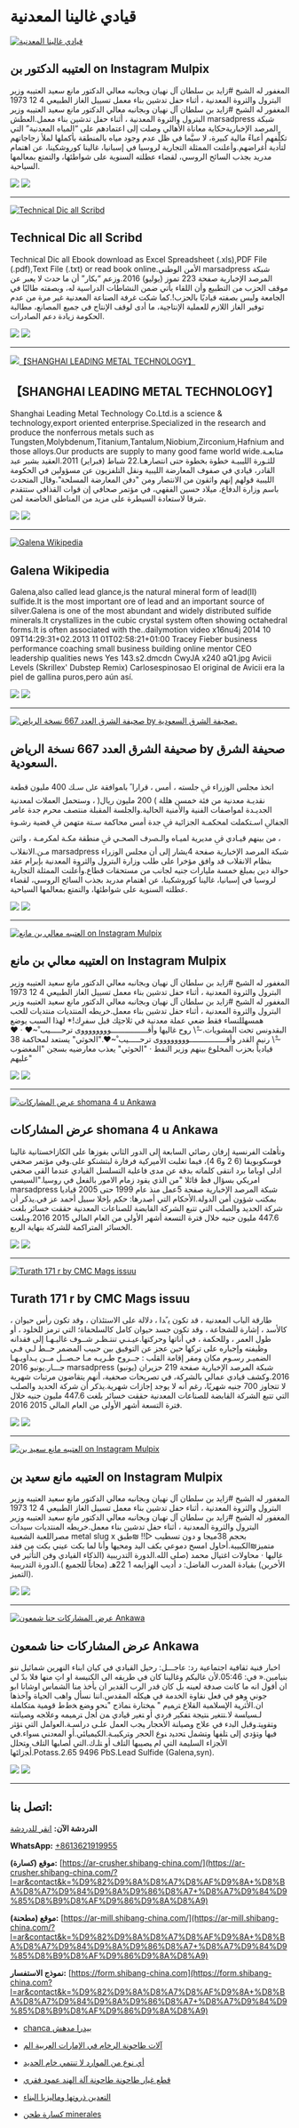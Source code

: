 # قيادي غالينا المعدنية

<a href="https://swt.shibang-china.com/?l=ar&img&k=%D9%82%D9%8A%D8%A7%D8%AF%D9%8A+%D8%BA%D8%A7%D9%84%D9%8A%D9%86%D8%A7+%D8%A7%D9%84%D9%85%D8%B9%D8%AF%D9%86%D9%8A%D8%A9" target="_blank">![قيادي غالينا المعدنية](http://static.shibang-china.com/all-800x300/1264.jpg)</a>

## العتيبه الدكتور بن on Instagram Mulpix
المغفور له الشيخ #زايد بن سلطان آل نهيان وبجانبه معالي الدكتور مانع سعيد العتيبه وزير البترول والثروة المعدنية ، أثناء حفل تدشين بناء معمل تسييل الغاز الطبيعي 4 12 1973 المغفور له الشيخ #زايد بن سلطان آل نهيان وبجانبه معالي الدكتور مانع سعيد العتيبه وزير البترول والثروة المعدنية ، أثناء حفل تدشين بناء معمل.العطش marsadpress شبكة المرصد الإخباريةحكاية معاناة الأهالي وصلت إلى اعتمادهم على “المياه المعدنية” التي تكلِّفهم أعباءً مالية كبيرة، لا سيَّما في ظل عدم وجود مياه بالمنطقة بأكملها لملأ زجاجاتهم لتأدية أغراضهم.وأعلنت الممثلة التجارية لروسيا في إسبانيا، غالينا كوروشكينا، عن اهتمام مدريد بجذب السائح الروسي، لقضاء عطلته السنوية على شواطئها، والتمتع بمعالمها السياحية.


<a href="https://whatsapp.shibangsoft.com/WhatsApp.php" target="_blank" title="WhatsApp">![](http://static.shibang-china.com/icon/whatsapp.png)</a> <a href="https://swt.shibang-china.com/?l=ar&icon&k=%D9%82%D9%8A%D8%A7%D8%AF%D9%8A+%D8%BA%D8%A7%D9%84%D9%8A%D9%86%D8%A7+%D8%A7%D9%84%D9%85%D8%B9%D8%AF%D9%86%D9%8A%D8%A9" target="_blank">![](http://static.shibang-china.com/icon/chat-ar.png)</a>

---

<a href="https://swt.shibang-china.com/?l=ar&img&k=%D9%82%D9%8A%D8%A7%D8%AF%D9%8A+%D8%BA%D8%A7%D9%84%D9%8A%D9%86%D8%A7+%D8%A7%D9%84%D9%85%D8%B9%D8%AF%D9%86%D9%8A%D8%A9" target="_blank">![Technical Dic all Scribd](http://static.shibang-china.com/all-800x300/893.jpg)</a>

## Technical Dic all Scribd
Technical Dic all Ebook download as Excel Spreadsheet (.xls),PDF File (.pdf),Text File (.txt) or read book online.الأمن الوطني marsadpress شبكة المرصد الإخبارية صفحة 223 تموز (يوليو) 2016.وزعم “بكار” أن ما حدث لا يعبر عن موقف الحزب من التطبيع وأن اللقاء يأتي ضمن النشاطات الدراسية له، وبصفته طالبًا في الجامعة وليس بصفته قياديًا بالحزب!.كما شكت غرفة الصناعة المعدنية غير مرة من عدم توفير الغاز اللازم للعملية الإنتاجية، ما أدى لوقف الإنتاج فى جميع المصانع، مطالبة الحكومة زيادة دعم الصادرات.


<a href="https://whatsapp.shibangsoft.com/WhatsApp.php" target="_blank" title="WhatsApp">![](http://static.shibang-china.com/icon/whatsapp.png)</a> <a href="https://swt.shibang-china.com/?l=ar&icon&k=%D9%82%D9%8A%D8%A7%D8%AF%D9%8A+%D8%BA%D8%A7%D9%84%D9%8A%D9%86%D8%A7+%D8%A7%D9%84%D9%85%D8%B9%D8%AF%D9%86%D9%8A%D8%A9" target="_blank">![](http://static.shibang-china.com/icon/chat-ar.png)</a>

---

<a href="https://swt.shibang-china.com/?l=ar&img&k=%D9%82%D9%8A%D8%A7%D8%AF%D9%8A+%D8%BA%D8%A7%D9%84%D9%8A%D9%86%D8%A7+%D8%A7%D9%84%D9%85%D8%B9%D8%AF%D9%86%D9%8A%D8%A9" target="_blank">![【SHANGHAI LEADING METAL TECHNOLOGY】](http://static.shibang-china.com/all-800x300/1486.jpg)</a>

## 【SHANGHAI LEADING METAL TECHNOLOGY】
Shanghai Leading Metal Technology Co.Ltd.is a science &amp; technology,export oriented enterprise.Specialized in the research and produce the nonferrous metals such as Tungsten,Molybdenum,Titanium,Tantalum,Niobium,Zirconium,Hafnium and those alloys.Our products are supply to many good fame world wide.متابعـة للثـورة الليبيـة خطوة بخطوة حتى انتصارهـا.22 شباط (فبراير) 2011.العقيد بشير عبد القادر، قيادي في صفوف المعارضة الليبية ونقل التلفزيون عن مسؤولين في الحكومة الليبية قولهم إنهم واثقون من الانتصار ومن &quot;دفن المعارضة المسلحة&quot;.وقال المتحدث باسم وزارة الدفاع، ميلاد حسين الفقهي، في مؤتمر صحافي إن قوات القذافي ستتقدم شرقا لاستعادة السيطرة على مزيد من المناطق الخاضعة لمن.


<a href="https://whatsapp.shibangsoft.com/WhatsApp.php" target="_blank" title="WhatsApp">![](http://static.shibang-china.com/icon/whatsapp.png)</a> <a href="https://swt.shibang-china.com/?l=ar&icon&k=%D9%82%D9%8A%D8%A7%D8%AF%D9%8A+%D8%BA%D8%A7%D9%84%D9%8A%D9%86%D8%A7+%D8%A7%D9%84%D9%85%D8%B9%D8%AF%D9%86%D9%8A%D8%A9" target="_blank">![](http://static.shibang-china.com/icon/chat-ar.png)</a>

---

<a href="https://swt.shibang-china.com/?l=ar&img&k=%D9%82%D9%8A%D8%A7%D8%AF%D9%8A+%D8%BA%D8%A7%D9%84%D9%8A%D9%86%D8%A7+%D8%A7%D9%84%D9%85%D8%B9%D8%AF%D9%86%D9%8A%D8%A9" target="_blank">![Galena Wikipedia](http://static.shibang-china.com/all-800x300/1420.jpg)</a>

## Galena Wikipedia
Galena,also called lead glance,is the natural mineral form of lead(II) sulfide.It is the most important ore of lead and an important source of silver.Galena is one of the most abundant and widely distributed sulfide minerals.It crystallizes in the cubic crystal system often showing octahedral forms.It is often associated with the..dailymotion video x16nu4j 2014 10 09T14:29:31+02.2013 11 01T02:58:21+01:00 Tracey Fieber business performance coaching small business building online mentor CEO leadership qualities news Yes 143.s2.dmcdn CwyJA x240 aQ1.jpg Avicii Levels (Skrillex&#39; Dubstep Remix) Carlosespinosao El original de Avicii era la piel de gallina puros,pero aún así.


<a href="https://whatsapp.shibangsoft.com/WhatsApp.php" target="_blank" title="WhatsApp">![](http://static.shibang-china.com/icon/whatsapp.png)</a> <a href="https://swt.shibang-china.com/?l=ar&icon&k=%D9%82%D9%8A%D8%A7%D8%AF%D9%8A+%D8%BA%D8%A7%D9%84%D9%8A%D9%86%D8%A7+%D8%A7%D9%84%D9%85%D8%B9%D8%AF%D9%86%D9%8A%D8%A9" target="_blank">![](http://static.shibang-china.com/icon/chat-ar.png)</a>

---

<a href="https://swt.shibang-china.com/?l=ar&img&k=%D9%82%D9%8A%D8%A7%D8%AF%D9%8A+%D8%BA%D8%A7%D9%84%D9%8A%D9%86%D8%A7+%D8%A7%D9%84%D9%85%D8%B9%D8%AF%D9%86%D9%8A%D8%A9" target="_blank">![صحيفة الشرق العدد 667 نسخة الرياض by صحيفة الشرق السعودية.](http://static.shibang-china.com/all-800x300/268.jpg)</a>

## صحيفة الشرق العدد 667 نسخة الرياض by صحيفة الشرق السعودية.
اﺗﺨﺬ ﻣﺠﻠﺲ اﻟﻮزراء ﰲ ﺟﻠﺴﺘﻪ ، أﻣﺲ ، ﻗﺮارا ً ﺑﺎﻤﻮاﻓﻘﺔ ﻋﲆ ﺳـﻚ 400 ﻣﻠﻴﻮن ﻗﻄﻌﺔ ﻧﻘﺪﻳـﺔ ﻣﻌﺪﻧﻴﺔ ﻣﻦ ﻓﺌﺔ ﺧﻤﺴﻦ ﻫﻠﻠﺔ ) 200 ﻣﻠﻴﻮن رﻳﺎل( ، وﺳﺘﺤﻤﻞ اﻟﻌﻤﻼت اﻤﻌﺪﻧﻴﺔ اﻟﺠﺪﻳـﺪة اﻤﻮاﺻﻔﺎت اﻟﻔﻨﻴﺔ واﻷﻣﻨﻴﺔ اﻟﺤﺎﻟﻴﺔ.واﻟﺠﻠﺴﺔ اﻟﻤﻘﺒﻠﺔ ﻣﻨﺘﺼﻒ ﻣﺤﺮم ﺟﺪة ﻋﺎﻣﺮ اﻟﺠﻔﺎﱄ اﺳـﺘﻜﻤﻠﺖ اﻤﺤﻜﻤـﺔ اﻟﺠﺰاﺋﻴﺔ ﰲ ﺟﺪة أﻣﺲ ﻣﺤﺎﻛﻤﺔ ﺳـﺘﺔ ﻣﺘﻬﻤﻦ ﰲ ﻗﻀﻴﺔ رﺷـﻮة ، ﻣﻦ ﺑﻴﻨﻬﻢ ﻗﻴـﺎدي ﰲ ﻣﺪﻳﺮﻳﺔ اﻤﻴـﺎه واﻟـﴫف اﻟﺼﺤـﻲ ﰲ ﻣﻨﻄﻘﺔ ﻣﻜـﺔ اﻤﻜﺮﻣـﺔ ، واﺛﻨﻦ ﻣـﻦ.الانقلاب marsadpress شبكة المرصد الإخبارية صفحة 4يشار إلى أن مجلس الوزراء بنظام الانقلاب قد وافق مؤخرا على طلب وزارة البترول والثروة المعدنية بإبرام عقد حوالة دين بمبلغ خمسة مليارات جنيه لجانب من مستحقات قطاع.وأعلنت الممثلة التجارية لروسيا في إسبانيا، غالينا كوروشكينا، عن اهتمام مدريد بجذب السائح الروسي، لقضاء عطلته السنوية على شواطئها، والتمتع بمعالمها السياحية.


<a href="https://whatsapp.shibangsoft.com/WhatsApp.php" target="_blank" title="WhatsApp">![](http://static.shibang-china.com/icon/whatsapp.png)</a> <a href="https://swt.shibang-china.com/?l=ar&icon&k=%D9%82%D9%8A%D8%A7%D8%AF%D9%8A+%D8%BA%D8%A7%D9%84%D9%8A%D9%86%D8%A7+%D8%A7%D9%84%D9%85%D8%B9%D8%AF%D9%86%D9%8A%D8%A9" target="_blank">![](http://static.shibang-china.com/icon/chat-ar.png)</a>

---

<a href="https://swt.shibang-china.com/?l=ar&img&k=%D9%82%D9%8A%D8%A7%D8%AF%D9%8A+%D8%BA%D8%A7%D9%84%D9%8A%D9%86%D8%A7+%D8%A7%D9%84%D9%85%D8%B9%D8%AF%D9%86%D9%8A%D8%A9" target="_blank">![العتيبه معالي بن مانع on Instagram Mulpix](http://static.shibang-china.com/all-800x300/599.jpg)</a>

## العتيبه معالي بن مانع on Instagram Mulpix
المغفور له الشيخ #زايد بن سلطان آل نهيان وبجانبه معالي الدكتور مانع سعيد العتيبه وزير البترول والثروة المعدنية ، أثناء حفل تدشين بناء معمل تسييل الغاز الطبيعي 4 12 1973 المغفور له الشيخ #زايد بن سلطان آل نهيان وبجانبه معالي الدكتور مانع سعيد العتيبه وزير البترول والثروة المعدنية ، أثناء حفل تدشين بناء معمل.خريطه المنتديات منتديات للحب همسهللنساء فقط ضعي عملة معدنية في ثلاجتِك قبل سفرِك!* لهذا السبب يوضع البقدونس تحت المشويات.~ْ\\ روح غاليها وأقــــــــــــــــووووووووى ترحـــــيب ْ~♥ &middot; ♥ ~ْ\\ رنيم القدر وأقــــــــــــــــووووووووى ترحـــــيب ْ~♥.&quot;الحوثي&quot; يستعد لمحاكمة 38 قيادياً بحزب المخلوع بينهم وزير النفط &middot; &quot;الحوثي&quot; يعذب معارضيه بسجن &quot;المغضوب عليهم&quot;


<a href="https://whatsapp.shibangsoft.com/WhatsApp.php" target="_blank" title="WhatsApp">![](http://static.shibang-china.com/icon/whatsapp.png)</a> <a href="https://swt.shibang-china.com/?l=ar&icon&k=%D9%82%D9%8A%D8%A7%D8%AF%D9%8A+%D8%BA%D8%A7%D9%84%D9%8A%D9%86%D8%A7+%D8%A7%D9%84%D9%85%D8%B9%D8%AF%D9%86%D9%8A%D8%A9" target="_blank">![](http://static.shibang-china.com/icon/chat-ar.png)</a>

---

<a href="https://swt.shibang-china.com/?l=ar&img&k=%D9%82%D9%8A%D8%A7%D8%AF%D9%8A+%D8%BA%D8%A7%D9%84%D9%8A%D9%86%D8%A7+%D8%A7%D9%84%D9%85%D8%B9%D8%AF%D9%86%D9%8A%D8%A9" target="_blank">![عرض المشاركات shomana 4 u Ankawa](http://static.shibang-china.com/all-800x300/680.jpg)</a>

## عرض المشاركات shomana 4 u Ankawa
وتأهلت الفرنسية إرفان رضائي السابعة إلى الدور الثاني بفوزها على الكازاخستانية غالينا فوسكوبويفا (6 2 و6 4)، فيما تغلبت الأميركية فرفارة لبتشنكو على.وفي مؤتمر صحفي ادلى اوباما برد انتقى كلماته بدقة عن مدى فاعلية التسلسل القيادي عندما القى صحفي امريكي بسؤال فظ قائلا &quot;من الذي يقود زمام الامور بالفعل في روسيا.&quot;السيسي marsadpress شبكة المرصد الإخبارية صفحة 5عمل منذ عام 1999 حتى 2005 قياديا بمكتب شؤون أمن الدولة.الأحكام التي أصدرها: حكم بإخلا سبيل أحمد عز في.يذكر أن شركة الحديد والصلب التي تتبع الشركة القابضة للصناعات المعدنية حققت خسائر بلغت 447.6 مليون جنيه خلال فترة التسعة أشهر الأولى من العام المالي 2015 2016.وبلغت الخسائر المتراكمة للشركة بنهاية الربع.


<a href="https://whatsapp.shibangsoft.com/WhatsApp.php" target="_blank" title="WhatsApp">![](http://static.shibang-china.com/icon/whatsapp.png)</a> <a href="https://swt.shibang-china.com/?l=ar&icon&k=%D9%82%D9%8A%D8%A7%D8%AF%D9%8A+%D8%BA%D8%A7%D9%84%D9%8A%D9%86%D8%A7+%D8%A7%D9%84%D9%85%D8%B9%D8%AF%D9%86%D9%8A%D8%A9" target="_blank">![](http://static.shibang-china.com/icon/chat-ar.png)</a>

---

<a href="https://swt.shibang-china.com/?l=ar&img&k=%D9%82%D9%8A%D8%A7%D8%AF%D9%8A+%D8%BA%D8%A7%D9%84%D9%8A%D9%86%D8%A7+%D8%A7%D9%84%D9%85%D8%B9%D8%AF%D9%86%D9%8A%D8%A9" target="_blank">![Turath 171 r by CMC Mags issuu](http://static.shibang-china.com/all-800x300/1331.jpg)</a>

## Turath 171 r by CMC Mags issuu
ﻃﺎرﻗﺔ اﻟﺒﺎب اﻟﻤﻌﺪﻧﻴﺔ ، ﻗﺪ ﺗﻜﻮن ﻳ ًﺪا ، دﻻﻟﺔ ﻋﻠﻰ اﻻﺳﺘﺌﺬان ، وﻗﺪ ﺗﻜﻮن رأس ﺣﻴﻮان ، ﻛﺎﻷﺳﺪ ، إﺷﺎرة ﻟﻠﺸﺠﺎﻋﺔ ، وﻗﺪ ﺗﻜﻮن ﺟﺴﺪ ﺣﻴﻮان ﻛﺎﻣﻞ ﻛﺎﻟﺴﻠﺤﻔﺎة؛ اﻟﺘﻲ ﺗﺮﻣﺰ ﻟﻠﺨﻠﻮد ، أو ﻃﻮل اﻟﻌﻤﺮ ، وﻟﻠﺤﻜﻤﺔ ، ﻓﻲ أﻧﺎﺗﻬﺎ وﺣﺮﻛﺘﻬﺎ‪‬.ﻋﻴـﻨـﻲ ﺗﻨﺘـﻈـﺮ ﺷــﻮف ﻏﺎﻟﻴـﻬـﺎ إﻟﻰ ﻓﻘﺪاﻧﻪ وﻇﻴﻔﺘﻪ وإﺟﺒﺎره ﻋﻠﻰ ﺗﺮﻛﻬﺎ ﺣﻴﻦ ﻋﺠﺰ ﻋﻦ اﻟﺘﻮﻓﻴﻖ ﺑﻴﻦ ﺣﺒﻴﺐ اﻟﻤﻀﻤﺮ ﺣــﻂ ﻟـﻲ ﻓـﻲ اﻟﻀﻤﻴـﺮ رﺳـﻮم ﻣﻜﺎن وﻣﻘﺮ إﻗﺎﻣﺔ اﻟﻘﻠﺐ : ﺟــﺮوح ﻃـﺮﻳـﻪ ﻣـﺎ ﺣـﺼــﻞ ﻣــﻦ ﻳـﺪاوﻳـﻬـﺎ ﺟـــﺎر.يونيو 2016 marsadpress شبكة المرصد الإخبارية صفحة 219 حزيران (يونيو) 2016.وكشف قيادي عمالي بالشركة، في تصريحات صحفية، أنهم يتقاضون مرتبات شهرية لا تتجاوز 700 جنيه شهريًا، رغم أنه لا يوجد إجازات شهرية.يذكر أن شركة الحديد والصلب التي تتبع الشركة القابضة للصناعات المعدنية حققت خسائر بلغت 447.6 مليون جنيه خلال فترة التسعة أشهر الأولى من العام المالي 2015 2016.


<a href="https://whatsapp.shibangsoft.com/WhatsApp.php" target="_blank" title="WhatsApp">![](http://static.shibang-china.com/icon/whatsapp.png)</a> <a href="https://swt.shibang-china.com/?l=ar&icon&k=%D9%82%D9%8A%D8%A7%D8%AF%D9%8A+%D8%BA%D8%A7%D9%84%D9%8A%D9%86%D8%A7+%D8%A7%D9%84%D9%85%D8%B9%D8%AF%D9%86%D9%8A%D8%A9" target="_blank">![](http://static.shibang-china.com/icon/chat-ar.png)</a>

---

<a href="https://swt.shibang-china.com/?l=ar&img&k=%D9%82%D9%8A%D8%A7%D8%AF%D9%8A+%D8%BA%D8%A7%D9%84%D9%8A%D9%86%D8%A7+%D8%A7%D9%84%D9%85%D8%B9%D8%AF%D9%86%D9%8A%D8%A9" target="_blank">![العتيبه مانع سعيد بن on Instagram Mulpix](http://static.shibang-china.com/all-800x300/1372.jpg)</a>

## العتيبه مانع سعيد بن on Instagram Mulpix
المغفور له الشيخ #زايد بن سلطان آل نهيان وبجانبه معالي الدكتور مانع سعيد العتيبه وزير البترول والثروة المعدنية ، أثناء حفل تدشين بناء معمل تسييل الغاز الطبيعي 4 12 1973 المغفور له الشيخ #زايد بن سلطان آل نهيان وبجانبه معالي الدكتور مانع سعيد العتيبه وزير البترول والثروة المعدنية ، أثناء حفل تدشين بناء معمل.خريطه المنتديات سيدات مصراللعبة الشعبية metal slug x بحجم 38ميجا و دون تسطيب ▻‼ ₪طبق متميز₪الكبيبة.أحاول امسح دموعي بكف اليد ومحيها وأنا لما بكت عيني بكت من فقد غاليها &middot; محاولات اغتيال محمد (صلى الله.الدورة التدريبية (الذكاء القيادي وفن التأثير في الأخرين) بقيادة المدرب الفاضل: د أديب الهزايمه 1 22هـ (مجاناً للجميع ).الدورة التدريبية (التميز.


<a href="https://whatsapp.shibangsoft.com/WhatsApp.php" target="_blank" title="WhatsApp">![](http://static.shibang-china.com/icon/whatsapp.png)</a> <a href="https://swt.shibang-china.com/?l=ar&icon&k=%D9%82%D9%8A%D8%A7%D8%AF%D9%8A+%D8%BA%D8%A7%D9%84%D9%8A%D9%86%D8%A7+%D8%A7%D9%84%D9%85%D8%B9%D8%AF%D9%86%D9%8A%D8%A9" target="_blank">![](http://static.shibang-china.com/icon/chat-ar.png)</a>

---

<a href="https://swt.shibang-china.com/?l=ar&img&k=%D9%82%D9%8A%D8%A7%D8%AF%D9%8A+%D8%BA%D8%A7%D9%84%D9%8A%D9%86%D8%A7+%D8%A7%D9%84%D9%85%D8%B9%D8%AF%D9%86%D9%8A%D8%A9" target="_blank">![عرض المشاركات حنا شمعون Ankawa](http://static.shibang-china.com/all-800x300/692.jpg)</a>

## عرض المشاركات حنا شمعون Ankawa
اخبار فنية ثقافية اجتماعية رد: عاجـــل: رحيل القيادي في كيان ابناء النهرين شمائيل ننو بنيامين.« في: 05:46.لأن غاليكم وغالينا كان في طريقه الى الكنيسة او اتِ منها فلا بدّ لي ان أقول انه ما كانت صدفة لعينه بل كان قدر الرب القدير ان يأخذ منا الشماس اوشانا ابو جوني وهو في فعل نقاوة الخدمة في هيكله المقدس.اننا نسأل واهب الحياة وآخذها ان.ﺍﻷﺜﺭﻴﺔ ﺍﻹﺴﻼﻤﻴﺔ ﺍﻟﻘﻼﻉ ﺘﺭﻤﻴﻡ &quot; ﻤﺨﺘﺎﺭﺓ ﻨﻤﺎﺫﺝ &quot;ﻨﺤﻭ ﻭﻀﻊ ﺨﻁﻁ ﻗﻭﻤﻴﺔ ﻤﺘﻜﺎﻤﻠﺔ ﻟـﺴﻴﺎﺴﺔ ﻻ.ﺘﺘﻐﻴﺭ ﻨﺘﻴﺠﺔ ﺘﻔﻜﻴﺭ ﻓﺭﺩﻱ ﺃﻭ ﺘﻐﻴﺭ ﻗﻴﺎﺩﻱ ﻤﻥ ﺃﺠل ﺘﺭﻤﻴﻤﻪ ﻭﻋﻼﺠﻪ ﻭﺼﻴﺎﻨﺘﻪ ﻭﺘﻘﻭﻴﺘ.ﻭﻗﺒل ﺍﻟﺒﺩﺀ ﻓﻲ ﻋﻼﺝ ﻭﺼﻴﺎﻨﺔ ﺍﻷﺤﺠﺎﺭ ﻴﺠﺏ ﺍﻟﻌﻤل ﻋﻠـﻰ ﺩﺭﺍﺴـﺔ.ﺍﻟﻌﻭﺍﻤل ﺍﻟﺘﻲ ﺘﺅﺜﺭ ﻓﻴﻬﺎ ﻭﺘﺅﺩﻱ ﺇﻟﻰ ﺘﻠﻔﻬﺎ ﻭﺘﺸﻤل ﺘﺤﺩﻴﺩ ﻨﻭﻉ ﺍﻟﺤﺠﺭ ﻭﺘﺭﻜﻴﺒـﺔ.ﺍﻟﻜﻴﻤﻴﺎﺌﻲ.ﺃﻭ ﺍﻟﻤﻌﺩﻨﻲ ﺴﻭﺍﺀ.ﻓﻲ ﺍﻷﺠﺯﺍﺀ ﺍﻟﺴﻠﻴﻤﺔ ﺍﻟﺘﻲ ﻟﻡ ﻴﺼﻴﺒﻬﺎ ﺍﻟﺘﻠﻑ ﺃﻭ ﺘﻠـﻙ.ﺍﻟﺘﻲ ﺃﺼﺎﺒﻬﺎ ﺍﻟﺘﻠﻑ ﻭﺘﺤﻠل ﺃﺠﺯﺍﺌﻬﺎ.Potass.2.65 9496 PbS.Lead Sulfide (Galena,syn).


<a href="https://whatsapp.shibangsoft.com/WhatsApp.php" target="_blank" title="WhatsApp">![](http://static.shibang-china.com/icon/whatsapp.png)</a> <a href="https://swt.shibang-china.com/?l=ar&icon&k=%D9%82%D9%8A%D8%A7%D8%AF%D9%8A+%D8%BA%D8%A7%D9%84%D9%8A%D9%86%D8%A7+%D8%A7%D9%84%D9%85%D8%B9%D8%AF%D9%86%D9%8A%D8%A9" target="_blank">![](http://static.shibang-china.com/icon/chat-ar.png)</a>

---
## اتصل بنا:

**الدردشة الآن:** [انقر للدردشة](https://swt.shibang-china.com?l=ar&contact&k=%D9%82%D9%8A%D8%A7%D8%AF%D9%8A+%D8%BA%D8%A7%D9%84%D9%8A%D9%86%D8%A7+%D8%A7%D9%84%D9%85%D8%B9%D8%AF%D9%86%D9%8A%D8%A9)

**WhatsApp:**  [+8613621919955](https://whatsapp.shibangsoft.com/WhatsApp.php)

**موقع (كسارة):** [https://ar-crusher.shibang-china.com/](https://ar-crusher.shibang-china.com/?l=ar&contact&k=%D9%82%D9%8A%D8%A7%D8%AF%D9%8A+%D8%BA%D8%A7%D9%84%D9%8A%D9%86%D8%A7+%D8%A7%D9%84%D9%85%D8%B9%D8%AF%D9%86%D9%8A%D8%A9)

**موقع (مطحنة):** [https://ar-mill.shibang-china.com/](https://ar-mill.shibang-china.com/?l=ar&contact&k=%D9%82%D9%8A%D8%A7%D8%AF%D9%8A+%D8%BA%D8%A7%D9%84%D9%8A%D9%86%D8%A7+%D8%A7%D9%84%D9%85%D8%B9%D8%AF%D9%86%D9%8A%D8%A9)

**نموذج الاستفسار:** [https://form.shibang-china.com](https://form.shibang-china.com?l=ar&contact&k=%D9%82%D9%8A%D8%A7%D8%AF%D9%8A+%D8%BA%D8%A7%D9%84%D9%8A%D9%86%D8%A7+%D8%A7%D9%84%D9%85%D8%B9%D8%AF%D9%86%D9%8A%D8%A9)

* [chanca بيدرا مدهش](../26/chanca%20%D8%A8%D9%8A%D8%AF%D8%B1%D8%A7%20%D9%85%D8%AF%D9%87%D8%B4.md)

* [آلات طاحونة الرخام في الإمارات العربية الم](../26/%D8%A2%D9%84%D8%A7%D8%AA%20%D8%B7%D8%A7%D8%AD%D9%88%D9%86%D8%A9%20%D8%A7%D9%84%D8%B1%D8%AE%D8%A7%D9%85%20%D9%81%D9%8A%20%D8%A7%D9%84%D8%A5%D9%85%D8%A7%D8%B1%D8%A7%D8%AA%20%D8%A7%D9%84%D8%B9%D8%B1%D8%A8%D9%8A%D8%A9%20%D8%A7%D9%84%D9%85.md)

* [أي نوع من الموارد لا تنتمي خام الحديد](../28/%D8%A3%D9%8A%20%D9%86%D9%88%D8%B9%20%D9%85%D9%86%20%D8%A7%D9%84%D9%85%D9%88%D8%A7%D8%B1%D8%AF%20%D9%84%D8%A7%20%D8%AA%D9%86%D8%AA%D9%85%D9%8A%20%D8%AE%D8%A7%D9%85%20%D8%A7%D9%84%D8%AD%D8%AF%D9%8A%D8%AF.md)

* [قطع غيار طاحونة طاحونة آلة الهند عمود فقري](../27/%D9%82%D8%B7%D8%B9%20%D8%BA%D9%8A%D8%A7%D8%B1%20%D8%B7%D8%A7%D8%AD%D9%88%D9%86%D8%A9%20%D8%B7%D8%A7%D8%AD%D9%88%D9%86%D8%A9%20%D8%A2%D9%84%D8%A9%20%D8%A7%D9%84%D9%87%D9%86%D8%AF%20%D8%B9%D9%85%D9%88%D8%AF%20%D9%81%D9%82%D8%B1%D9%8A.md)

* [التعدين ذروتها وماليزيا البناء](../26/%D8%A7%D9%84%D8%AA%D8%B9%D8%AF%D9%8A%D9%86%20%D8%B0%D8%B1%D9%88%D8%AA%D9%87%D8%A7%20%D9%88%D9%85%D8%A7%D9%84%D9%8A%D8%B2%D9%8A%D8%A7%20%D8%A7%D9%84%D8%A8%D9%86%D8%A7%D8%A1.md)

* [كسارة طحن minerales](../28/%D9%83%D8%B3%D8%A7%D8%B1%D8%A9%20%D8%B7%D8%AD%D9%86%20minerales.md)